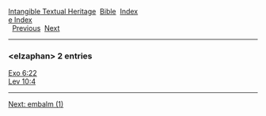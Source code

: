 [Intangible Textual Heritage](../../index)  [Bible](../index) 
[Index](index)   
[e Index](_e_)  
  [Previous](c03636)  [Next](c03638) 

------------------------------------------------------------------------

### &lt;elzaphan&gt; 2 entries

[Exo 6:22](../kjv/exo006.htm#022)  
[Lev 10:4](../kjv/lev010.htm#004)  

------------------------------------------------------------------------

[Next: embalm (1)](c03638)
